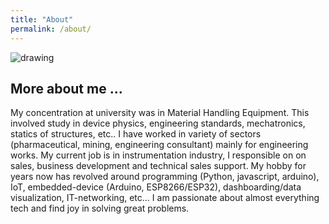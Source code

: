 ```yaml
---
title: "About"
permalink: /about/
---
```


<img src="/assets/cleanroom_pic.jpg" alt="drawing" style="max-width: 75%; height: auto; text-align: center;"/>

## More about me ...

My concentration at university was in Material Handling Equipment. This involved study in device physics, 
engineering standards, mechatronics, statics of structures, etc..
I have worked in variety of sectors (pharmaceutical, mining, engineering consultant) mainly for engineering works. My current job is in instrumentation industry, I responsible on on sales, business development and technical sales support.
My hobby for years now has revolved around programming (Python, javascript, arduino), IoT, embedded-device (Arduino, ESP8266/ESP32), dashboarding/data visualization, IT-networking, etc... I am passionate about almost everything tech and find joy in solving great problems.